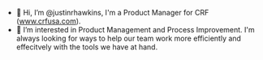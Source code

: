 - 👋 Hi, I’m @justinrhawkins, I'm a Product Manager for CRF (www.crfusa.com).
- 👀 I’m interested in Product Management and Process Improvement. I'm always looking for ways to help our team work more efficiently and effecitvely with the tools we have at hand.


<!---
justinrhawkins/justinrhawkins is a ✨ special ✨ repository because its `README.md` (this file) appears on your GitHub profile.
You can click the Preview link to take a look at your changes.
--->
